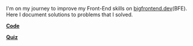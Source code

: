 I'm on my journey to improve my Front-End skills on [bigfrontend.dev](https://bigfrontend.dev)(BFE).<br>
Here I document solutions to problems that I solved.

[**Code**](/Code/index.md)

[**Quiz**](/Quiz/index.md)
